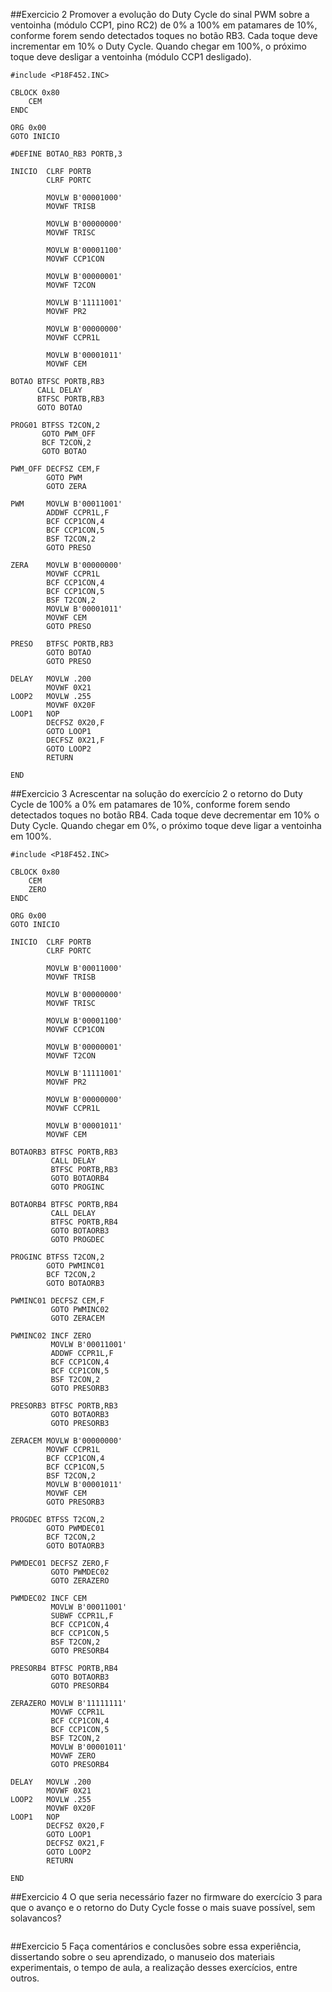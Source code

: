 ##Exercicio 2
Promover a evolução do Duty Cycle do sinal PWM sobre a ventoinha (módulo CCP1, pino RC2) de 0% a 100% em
patamares de 10%, conforme forem sendo detectados toques no botão RB3. Cada toque deve incrementar em
10% o Duty Cycle. Quando chegar em 100%, o próximo toque deve desligar a ventoinha (módulo CCP1
desligado).

```assembly
#include <P18F452.INC>

CBLOCK 0x80
	CEM
ENDC

ORG 0x00
GOTO INICIO

#DEFINE BOTAO_RB3 PORTB,3

INICIO  CLRF PORTB
	    CLRF PORTC
		
		MOVLW B'00001000'
		MOVWF TRISB
	
		MOVLW B'00000000'
		MOVWF TRISC
	
		MOVLW B'00001100'
		MOVWF CCP1CON

		MOVLW B'00000001'
		MOVWF T2CON

		MOVLW B'11111001'
		MOVWF PR2

        MOVLW B'00000000'
	    MOVWF CCPR1L
		
		MOVLW B'00001011'
		MOVWF CEM

BOTAO BTFSC PORTB,RB3
	  CALL DELAY
      BTFSC PORTB,RB3
	  GOTO BOTAO	  
		
PROG01 BTFSS T2CON,2
	   GOTO PWM_OFF
	   BCF T2CON,2
	   GOTO BOTAO
	   
PWM_OFF DECFSZ CEM,F
		GOTO PWM
		GOTO ZERA

PWM     MOVLW B'00011001'
	    ADDWF CCPR1L,F	
	    BCF CCP1CON,4
	    BCF CCP1CON,5
		BSF T2CON,2	
		GOTO PRESO
       
ZERA    MOVLW B'00000000'
	    MOVWF CCPR1L
		BCF CCP1CON,4
	    BCF CCP1CON,5
		BSF T2CON,2	
		MOVLW B'00001011'
		MOVWF CEM	
		GOTO PRESO
		
PRESO	BTFSC PORTB,RB3
		GOTO BOTAO
		GOTO PRESO

DELAY   MOVLW .200
        MOVWF 0X21
LOOP2   MOVLW .255
        MOVWF 0X20F
LOOP1   NOP
        DECFSZ 0X20,F
        GOTO LOOP1   
        DECFSZ 0X21,F
        GOTO LOOP2
        RETURN
				
END
```

##Exercicio 3
Acrescentar na solução do exercício 2 o retorno do Duty Cycle de 100% a 0% em patamares de 10%, conforme
forem sendo detectados toques no botão RB4. Cada toque deve decrementar em 10% o Duty Cycle. Quando
chegar em 0%, o próximo toque deve ligar a ventoinha em 100%.

```assembly
#include <P18F452.INC>

CBLOCK 0x80
	CEM
	ZERO
ENDC

ORG 0x00
GOTO INICIO

INICIO  CLRF PORTB
	    CLRF PORTC
		
		MOVLW B'00011000'
		MOVWF TRISB
	
		MOVLW B'00000000'
		MOVWF TRISC
	
		MOVLW B'00001100'
		MOVWF CCP1CON

		MOVLW B'00000001'
		MOVWF T2CON

		MOVLW B'11111001'
		MOVWF PR2

        MOVLW B'00000000'
	    MOVWF CCPR1L
		
		MOVLW B'00001011'
		MOVWF CEM

BOTAORB3 BTFSC PORTB,RB3
	     CALL DELAY
         BTFSC PORTB,RB3
	     GOTO BOTAORB4
		 GOTO PROGINC

BOTAORB4 BTFSC PORTB,RB4
	     CALL DELAY
         BTFSC PORTB,RB4
	     GOTO BOTAORB3 
		 GOTO PROGDEC
		
PROGINC BTFSS T2CON,2
	    GOTO PWMINC01
	    BCF T2CON,2
	    GOTO BOTAORB3
	   
PWMINC01 DECFSZ CEM,F
		 GOTO PWMINC02
		 GOTO ZERACEM

PWMINC02 INCF ZERO
		 MOVLW B'00011001'
	     ADDWF CCPR1L,F	
	     BCF CCP1CON,4
	     BCF CCP1CON,5
		 BSF T2CON,2	
		 GOTO PRESORB3

PRESORB3 BTFSC PORTB,RB3
		 GOTO BOTAORB3
		 GOTO PRESORB3

ZERACEM MOVLW B'00000000'
	    MOVWF CCPR1L
		BCF CCP1CON,4
	    BCF CCP1CON,5
		BSF T2CON,2	
		MOVLW B'00001011'
		MOVWF CEM	
		GOTO PRESORB3

PROGDEC BTFSS T2CON,2
	    GOTO PWMDEC01
	    BCF T2CON,2
	    GOTO BOTAORB3
	   
PWMDEC01 DECFSZ ZERO,F
		 GOTO PWMDEC02
		 GOTO ZERAZERO

PWMDEC02 INCF CEM
         MOVLW B'00011001'
	     SUBWF CCPR1L,F	
	     BCF CCP1CON,4
	     BCF CCP1CON,5
		 BSF T2CON,2	
		 GOTO PRESORB4

PRESORB4 BTFSC PORTB,RB4
		 GOTO BOTAORB3
		 GOTO PRESORB4

ZERAZERO MOVLW B'11111111'
	     MOVWF CCPR1L
		 BCF CCP1CON,4
	     BCF CCP1CON,5
		 BSF T2CON,2	
		 MOVLW B'00001011'
		 MOVWF ZERO	
		 GOTO PRESORB4

DELAY   MOVLW .200
        MOVWF 0X21
LOOP2   MOVLW .255
        MOVWF 0X20F
LOOP1   NOP
        DECFSZ 0X20,F
        GOTO LOOP1   
        DECFSZ 0X21,F
        GOTO LOOP2
        RETURN
				
END
```

##Exercicio 4
O que seria necessário fazer no firmware do exercício 3 para que o avanço e o retorno do Duty Cycle fosse o mais
suave possível, sem solavancos?

```assembly
```

##Exercicio 5
Faça comentários e conclusões sobre essa experiência, dissertando sobre o seu aprendizado, o manuseio dos
materiais experimentais, o tempo de aula, a realização desses exercícios, entre outros.
 
```assembly
```
